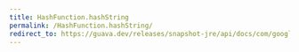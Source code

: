 ```yaml
---
title: HashFunction.hashString
permalink: /HashFunction.hashString/
redirect_to: https://guava.dev/releases/snapshot-jre/api/docs/com/google/common/hash/HashFunction.html#hashString-java.lang.CharSequence-java.nio.charset.Charset-
---
```

